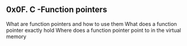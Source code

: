 ## 0x0F. C -Function pointers

What are function pointers and how to use them
What does a function pointer exactly hold
Where does a function pointer point to in the virtual memory